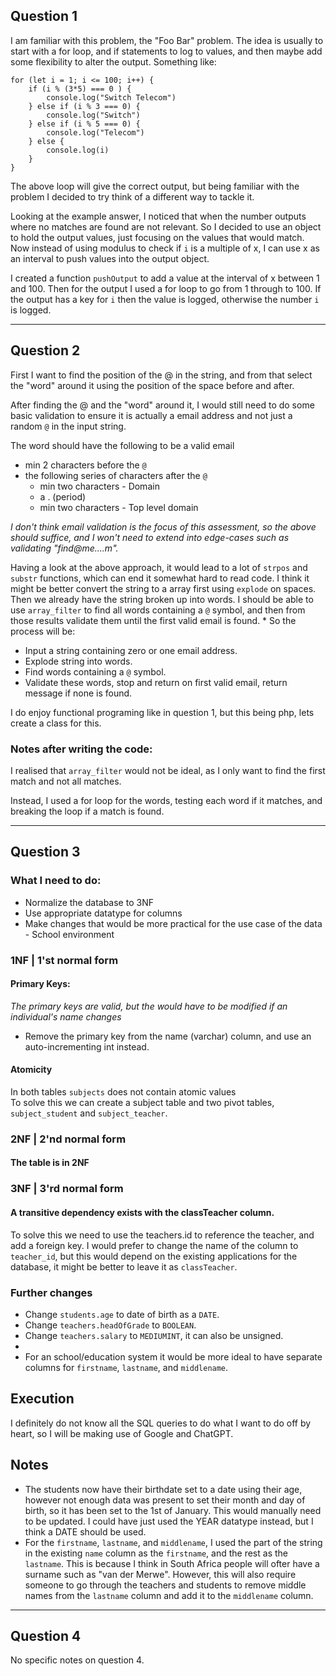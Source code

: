 ## Question 1
I am familiar with this problem, the "Foo Bar" problem.
The idea is usually to start with a for loop, and if statements to log to values, and then maybe add some flexibility to alter the output.
Something like:

````
for (let i = 1; i <= 100; i++) {
    if (i % (3*5) === 0 ) {
        console.log("Switch Telecom")
    } else if (i % 3 === 0) {
        console.log("Switch")
    } else if (i % 5 === 0) {
        console.log("Telecom")
    } else {
        console.log(i)
    }
}
````

The above loop will give the correct output, but being familiar with the problem I decided to try think of a different way to tackle it.

Looking at the example answer, I noticed that when the number outputs where no matches are found are not relevant.
So I decided to use an object to hold the output values, just focusing on the values that would match.
Now instead of using modulus to check if `i` is a multiple of x, I can use x as an interval to push values into the output object.

I created a function `pushOutput` to add a value at the interval of x between 1 and 100.
Then for the output I used a for loop to go from 1 through to 100. If the output has a key for `i` then the value is logged, otherwise the number `i` is logged.

---

## Question 2

First I want to find the position of the @ in the string, and from that select the "word" around it using the position of the space before and after.

After finding the @ and the "word" around it, I would still need to do some basic validation to ensure it is actually a email address and not just a random `@` in the input string.

The word should have the following to be a valid email
- min 2 characters before the `@`
- the following series of characters after the `@`
  - min two characters - Domain
  - a . (period)
  - min two characters - Top level domain

*I don't think email validation is the focus of this assessment, so the above should suffice, and I won't need to extend into edge-cases such as validating "find@me....m".*

Having a look at the above approach, it would lead to a lot of `strpos` and `substr` functions, which can end it somewhat hard to read code.
I think it might be better convert the string to a array first using `explode` on spaces. Then we already have the string broken up into words. I should be able to use `array_filter` to find all words containing a `@` symbol, and then from those results validate them until the first valid email is found.
*
So the process will be:
- Input a string containing zero or one email address.
- Explode string into words.
- Find words containing a `@` symbol.
- Validate these words, stop and return on first valid email, return message if none is found.


I do enjoy functional programing like in question 1, but this being php, lets create a class for this.

### Notes after writing the code:
I realised that `array_filter` would not be ideal, as I only want to find the first match and not all matches.

Instead, I used a for loop for the words, testing each word if it matches, and breaking the loop if a match is found.

---

## Question 3

### What I need to do:
- Normalize the database to 3NF
- Use appropriate datatype for columns
- Make changes that would be more practical for the use case of the data - School environment


### 1NF | 1'st normal form

#### Primary Keys:

*The primary keys are valid, but the would have to be modified if an individual's name changes*
- Remove the primary key from the name (varchar) column, and use an auto-incrementing int instead.


#### Atomicity
In both tables `subjects` does not contain atomic values
<br>To solve this we can create a subject table and two pivot tables, `subject_student` and `subject_teacher`.


### 2NF | 2'nd normal form
#### The table is in 2NF

### 3NF | 3'rd normal form
#### A transitive dependency exists with the classTeacher column.
To solve this we need to use the teachers.id to reference the teacher, and add a foreign key. I would prefer to change the name of the column to `teacher_id`, but this would depend on the existing applications for the database, it might be better to leave it as `classTeacher`.

### Further changes
- Change `students.age` to date of birth as a `DATE`.
- Change `teachers.headOfGrade` to `BOOLEAN`.
- Change `teachers.salary` to `MEDIUMINT`, it can also be unsigned.
-
- For an school/education system it would be more ideal to have separate columns for `firstname`, `lastname`, and `middlename`.

## Execution
I definitely do not know all the SQL queries to do what I want to do off by heart, so I will be making use of Google and ChatGPT.

## Notes
- The students now have their birthdate set to a date using their age, however not enough data was present to set their month and day of birth, so it has been set to the 1st of January. This would manually need to be updated. I could have just used the YEAR datatype instead, but I think a DATE should be used.
- For the `firstname`, `lastname`, and `middlename`, I used the part of the string in the existing `name` column as the `firstname`, and the rest as the `lastname`. This is because I think in South Africa people will ofter have a surname such as "van der Merwe". However, this will also require someone to go through the teachers and students to remove middle names from the `lastname` column and add it to the `middlename` column.


---

## Question 4
No specific notes on question 4.